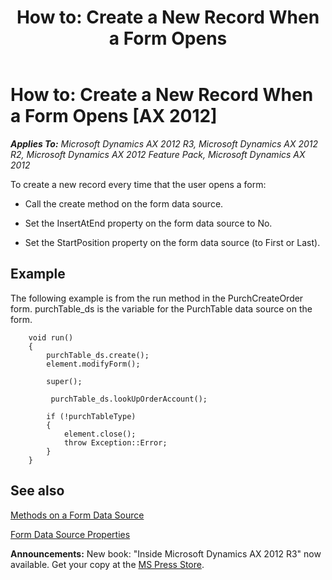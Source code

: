 ﻿---
title: 'How to: Create a New Record When a Form Opens'
TOCTitle: 'How to: Create a New Record When a Form Opens'
ms:assetid: 7ec6785f-71f3-4724-8b90-bc77d7814beb
ms:mtpsurl: https://msdn.microsoft.com/en-us/library/Aa642442(v=AX.60)
ms:contentKeyID: 35246125
ms.date: 05/18/2015
mtps_version: v=AX.60
---

# How to: Create a New Record When a Form Opens [AX 2012]


_**Applies To:** Microsoft Dynamics AX 2012 R3, Microsoft Dynamics AX 2012 R2, Microsoft Dynamics AX 2012 Feature Pack, Microsoft Dynamics AX 2012_

To create a new record every time that the user opens a form:

  - Call the create method on the form data source.

  - Set the InsertAtEnd property on the form data source to No.

  - Set the StartPosition property on the form data source (to First or Last).

## Example

The following example is from the run method in the PurchCreateOrder form. purchTable\_ds is the variable for the PurchTable data source on the form.
```X++  
    void run()
    {
        purchTable_ds.create();
        element.modifyForm();
     
        super();
    
         purchTable_ds.lookUpOrderAccount();
     
        if (!purchTableType)
        {
            element.close();
            throw Exception::Error;
        }
    } 
```
## See also

[Methods on a Form Data Source](methods-on-a-form-data-source.md)

[Form Data Source Properties](form-data-source-properties.md)

  
**Announcements:** New book: "Inside Microsoft Dynamics AX 2012 R3" now available. Get your copy at the [MS Press Store](https://www.microsoftpressstore.com/store/inside-microsoft-dynamics-ax-2012-r3-9780735685109).

